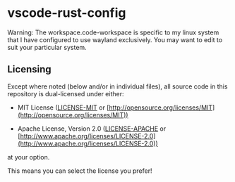 # vscode-rust-config
Warning: The workspace.code-workspace is specific to my linux system that I have configured to use wayland exclusively. You may want to edit to suit your particular system.

## Licensing

Except where noted (below and/or in individual files), all source code in this repository is dual-licensed under either:

- MIT License ([LICENSE-MIT](LICENSE-MIT.txt) or [http://opensource.org/licenses/MIT](http://opensource.org/licenses/MIT))

- Apache License, Version 2.0 ([LICENSE-APACHE](LICENSE-APACHE.txt) or [http://www.apache.org/licenses/LICENSE-2.0](http://www.apache.org/licenses/LICENSE-2.0))

at your option.

This means you can select the license you prefer!

